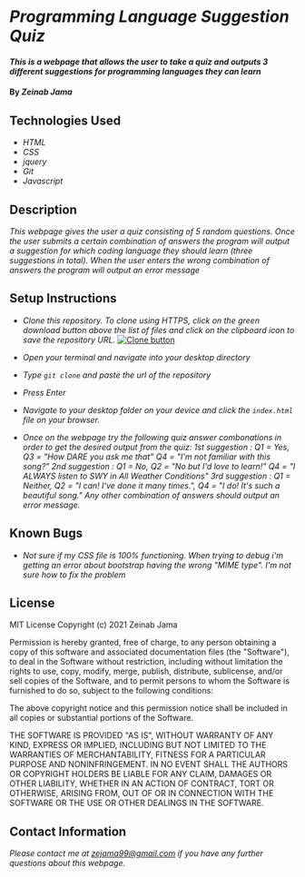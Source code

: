 # _Programming Language Suggestion Quiz_

#### _This is a webpage that allows the user to take a quiz and outputs 3 different suggestions for programming languages they can learn_

#### By _**Zeinab Jama**_

## Technologies Used

* _HTML_
* _CSS_
* _jquery_
* _Git_
* _Javascript_

## Description
_This webpage gives the user a quiz consisting of 5 random questions. Once the user submits a certain combination of answers the program will output a suggestion for which coding language they should learn (three suggestions in total). When the user enters the wrong combination of answers the program will output an error message_


## Setup Instructions

* _Clone this repository. To clone using HTTPS, click on the green download button above the list of files and click on the clipboard icon to save the repository URL._
[![Clone button](img/clone.png)](#)

* _Open your terminal and navigate into your desktop directory_
* _Type `git clone` and paste the url of the repository_
* _Press Enter_
* _Navigate to your desktop folder on your device and click the `index.html` file on your browser._
* _Once on the webpage try the following quiz answer combonations in order to get the desired output from the quiz: 1st suggestion : Q1 = Yes, Q3 = "How DARE you ask me that" Q4 = "I'm not familiar with this song?" 
2nd suggestion : Q1 = No, Q2 = "No but I'd love to learn!" Q4 = "I ALWAYS listen to SWY in All Weather Conditions"
3rd suggestion : Q1 = Neither, Q2 = "I can! I've done it many times.", Q4 = "I do! It's such a beautiful song."
Any other combination of answers should output an error message._

## Known Bugs

* _Not sure if my CSS file is 100% functioning. When trying to debug i'm getting an error about bootstrap having the wrong "MIME type". I'm not sure how to fix the problem_


## License
MIT License
Copyright (c) 2021 Zeinab Jama

Permission is hereby granted, free of charge, to any person obtaining a copy
of this software and associated documentation files (the "Software"), to deal
in the Software without restriction, including without limitation the rights
to use, copy, modify, merge, publish, distribute, sublicense, and/or sell
copies of the Software, and to permit persons to whom the Software is
furnished to do so, subject to the following conditions:

The above copyright notice and this permission notice shall be included in all
copies or substantial portions of the Software.

THE SOFTWARE IS PROVIDED "AS IS", WITHOUT WARRANTY OF ANY KIND, EXPRESS OR
IMPLIED, INCLUDING BUT NOT LIMITED TO THE WARRANTIES OF MERCHANTABILITY,
FITNESS FOR A PARTICULAR PURPOSE AND NONINFRINGEMENT. IN NO EVENT SHALL THE
AUTHORS OR COPYRIGHT HOLDERS BE LIABLE FOR ANY CLAIM, DAMAGES OR OTHER
LIABILITY, WHETHER IN AN ACTION OF CONTRACT, TORT OR OTHERWISE, ARISING FROM,
OUT OF OR IN CONNECTION WITH THE SOFTWARE OR THE USE OR OTHER DEALINGS IN THE
SOFTWARE.

## Contact Information
_Please contact me at zejama99@gmail.com if you have any further questions about this webpage._

